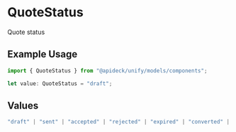 # QuoteStatus

Quote status

## Example Usage

```typescript
import { QuoteStatus } from "@apideck/unify/models/components";

let value: QuoteStatus = "draft";
```

## Values

```typescript
"draft" | "sent" | "accepted" | "rejected" | "expired" | "converted" | "void" | "deleted"
```